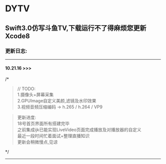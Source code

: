 # DYTV
## Swift3.0仿写斗鱼TV,下载运行不了得麻烦您更新Xcode8<br>
### 更新日志:
-----------------------------------------------------------  
#### 10.21.16 >>>  <br>
/*<br>
>// TODO:<br>
  1.摄像头+屏幕采集<br>
  2.GPUImage自定义美颜,滤镜及水印效果<br>
  3.视频音频压缩编码 -> h.265 / h.264 / VP9<br>


>更新进度:<br>
  18号首页界面所有搭建完毕<br>
  之前集成ijk已能实现LiveVideo页面完成播放及对播放器的自定义<br>
  最近一段时间忙着面试+整理直播知识<br>
  更新会稍微慢点,见谅<br>
  
*/<br>

-----------------------------------------------------------
